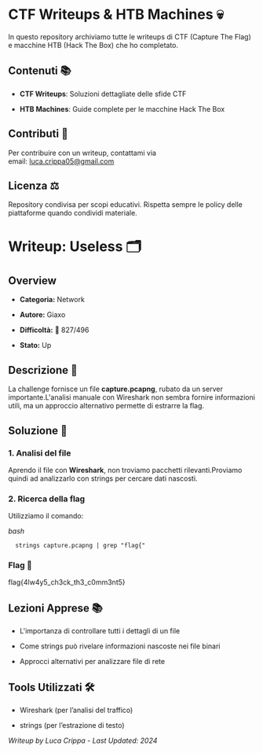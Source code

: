 CTF Writeups & HTB Machines 💀
==============================

In questo repository archiviamo tutte le writeups di CTF (Capture The Flag) e macchine HTB (Hack The Box) che ho completato.

Contenuti 📚
------------

*   **CTF Writeups**: Soluzioni dettagliate delle sfide CTF
    
*   **HTB Machines**: Guide complete per le macchine Hack The Box
    

Contributi 🤝
-------------

Per contribuire con un writeup, contattami via email: luca.crippa05@gmail.com

Licenza ⚖️
----------

Repository condivisa per scopi educativi. Rispetta sempre le policy delle piattaforme quando condividi materiale.

Writeup: Useless 🗂️
====================

Overview
--------

*   **Categoria:** Network
    
*   **Autore:** Giaxo
    
*   **Difficoltà:** 🔴 827/496
    
*   **Stato:** Up
    

Descrizione 📝
--------------

La challenge fornisce un file **capture.pcapng**, rubato da un server importante.L'analisi manuale con Wireshark non sembra fornire informazioni utili, ma un approccio alternativo permette di estrarre la flag.

Soluzione 🎯
------------

### 1\. Analisi del file

Aprendo il file con **Wireshark**, non troviamo pacchetti rilevanti.Proviamo quindi ad analizzarlo con strings per cercare dati nascosti.

### 2\. Ricerca della flag

Utilizziamo il comando:

*bash*

`   strings capture.pcapng | grep "flag{"   `

### Flag 🏁

flag{4lw4y5_ch3ck_th3_c0mm3nt5}

Lezioni Apprese 📚
------------------

*   L'importanza di controllare tutti i dettagli di un file
    
*   Come strings può rivelare informazioni nascoste nei file binari
    
*   Approcci alternativi per analizzare file di rete
    

Tools Utilizzati 🛠️
--------------------

*   Wireshark (per l’analisi del traffico)
    
*   strings (per l’estrazione di testo)
    

_Writeup by Luca Crippa - Last Updated: 2024_
